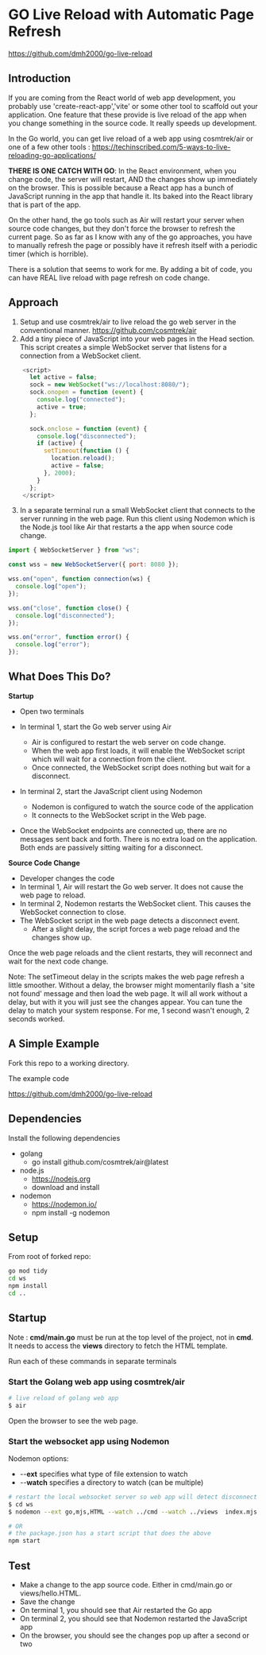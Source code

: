 # GO Live Reload with Automatic Page Refresh

https://github.com/dmh2000/go-live-reload

## Introduction

If you are coming from the React world of web app development, you probably use 'create-react-app','vite' or some other tool to scaffold out your application. One feature that these provide is live reload of the app when you change something in the source code. It really speeds up development.

In the Go world, you can get live reload of a web app using cosmtrek/air or one of a few other tools : https://techinscribed.com/5-ways-to-live-reloading-go-applications/

**THERE IS ONE CATCH WITH GO**:
In the React environment, when you change code, the server will restart, AND the changes show up immediately on the browser. This is possible because a React app has a bunch of JavaScript running in the app that handle it. Its baked into the React library that is part of the app.

On the other hand, the go tools such as Air will restart your server when source code changes, but they don't force the browser to refresh the current page. So as far as I know with any of the go approaches, you have to manually refresh the page or possibly have it refresh itself with a periodic timer (which is horrible).

There is a solution that seems to work for me. By adding a bit of code, you can have REAL live reload with page refresh on code change.

## Approach

1. Setup and use cosmtrek/air to live reload the go web server in the conventional manner. https://github.com/cosmtrek/air
2. Add a tiny piece of JavaScript into your web pages in the Head section. This script creates a simple WebSocket server that listens for a connection from a WebSocket client.

```JavaScript
    <script>
      let active = false;
      sock = new WebSocket("ws://localhost:8080/");
      sock.onopen = function (event) {
        console.log("connected");
        active = true;
      };

      sock.onclose = function (event) {
        console.log("disconnected");
        if (active) {
          setTimeout(function () {
            location.reload();
            active = false;
          }, 2000);
        }
      };
    </script>
```

3. In a separate terminal run a small WebSocket client that connects to the server running in the web page. Run this client using Nodemon which is the Node.js tool like Air that restarts a the app when source code change.

```JavaScript
import { WebSocketServer } from "ws";

const wss = new WebSocketServer({ port: 8080 });

wss.on("open", function connection(ws) {
  console.log("open");
});

wss.on("close", function close() {
  console.log("disconnected");
});

wss.on("error", function error() {
  console.log("error");
});
```

## What Does This Do?

**Startup**

- Open two terminals

- In terminal 1, start the Go web server using Air

  - Air is configured to restart the web server on code change.
  - When the web app first loads, it will enable the WebSocket script which will wait for a connection from the client.
  - Once connected, the WebSocket script does nothing but wait for a disconnect.

- In terminal 2, start the JavaScript client using Nodemon

  - Nodemon is configured to watch the source code of the application
  - It connects to the WebSocket script in the Web page.

- Once the WebSocket endpoints are connected up, there are no messages sent back and forth. There is no extra load on the application. Both ends are passively sitting waiting for a disconnect.

**Source Code Change**

- Developer changes the code
- In terminal 1, Air will restart the Go web server. It does not cause the web page to reload.
- In terminal 2, Nodemon restarts the WebSocket client. This causes the WebSocket connection to close.
- The WebSocket script in the web page detects a disconnect event.
  - After a slight delay, the script forces a web page reload and the changes show up.

Once the web page reloads and the client restarts, they will reconnect and wait for the next code change.

Note: The setTimeout delay in the scripts makes the web page refresh a little smoother. Without a delay, the browser might momentarily flash a 'site not found' message and then load the web page. It will all work without a delay, but with it you will just see the changes appear. You can tune the delay to match your system response. For me, 1 second wasn't enough, 2 seconds worked.

## A Simple Example

Fork this repo to a working directory.

The example code

https://github.com/dmh2000/go-live-reload

## Dependencies

Install the following dependencies

- golang
  - go install github.com/cosmtrek/air@latest
- node.js
  - https://nodejs.org
  - download and install
- nodemon
  - https://nodemon.io/
  - npm install -g nodemon

## Setup

From root of forked repo:

```bash
go mod tidy
cd ws
npm install
cd ..
```

## Startup

Note : **cmd/main.go** must be run at the top level of the project, not in **cmd**. It needs to access the **views** directory to fetch the HTML template.

Run each of these commands in separate terminals

### Start the Golang web app using cosmtrek/air

```bash
# live reload of golang web app
$ air
```

Open the browser to see the web page.

### Start the websocket app using Nodemon

Nodemon options:

- --**ext** specifies what type of file extension to watch
- --**watch** specifies a directory to watch (can be multiple)

```bash
# restart the local websocket server so web app will detect disconnect and reload
$ cd ws
$ nodemon --ext go,mjs,HTML --watch ../cmd --watch ../views  index.mjs

# OR
# the package.json has a start script that does the above
npm start
```

## Test

- Make a change to the app source code. Either in cmd/main.go or views/hello.HTML.
- Save the change
- On terminal 1, you should see that Air restarted the Go app
- On terminal 2, you should see that Nodemon restarted the JavaScript app
- On the browser, you should see the changes pop up after a second or two
